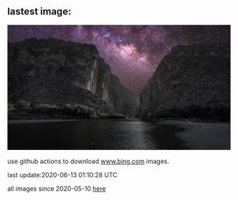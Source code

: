 ## lastest image:
![](images/SantaElena.jpg)

use github actions to download www.bing.com images.

last update:2020-06-13 01:10:28 UTC

all images since 2020-05-10 [here](https://github.com/counter2015/bing-daily-images/tree/master/images) 
